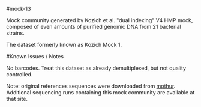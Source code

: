 #mock-13

Mock community generated by Kozich et al. "dual indexing" V4 HMP mock, composed of even amounts of purified genomic DNA from 21 bacterial strains.

The dataset formerly known as Kozich Mock 1.

#Known Issues / Notes

No barcodes. Treat this dataset as already demultiplexed, but not quality controlled.

Note: original references sequences were downloaded from [mothur](https://www.mothur.org/MiSeqDevelopmentData.html). Additional sequencing runs containing this mock community are available at that site.